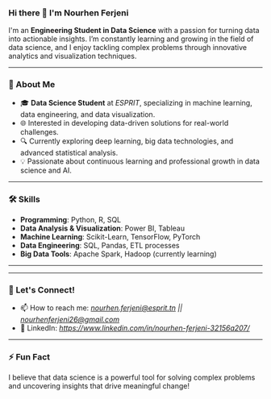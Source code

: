 ### Hi there 👋 I'm Nourhen Ferjeni

I'm an **Engineering Student in Data Science** with a passion for turning data into actionable insights. I’m constantly learning and growing in the field of data science, and I enjoy tackling complex problems through innovative analytics and visualization techniques.

---

### 💼 About Me
- 🎓 **Data Science Student** at *ESPRIT*, specializing in machine learning, data engineering, and data visualization.
- 🌐 Interested in developing data-driven solutions for real-world challenges.
- 🔍 Currently exploring deep learning, big data technologies, and advanced statistical analysis.
- 💡 Passionate about continuous learning and professional growth in data science and AI.

---

### 🛠️ Skills
- **Programming**: Python, R, SQL
- **Data Analysis & Visualization**: Power BI, Tableau
- **Machine Learning**: Scikit-Learn, TensorFlow, PyTorch
- **Data Engineering**: SQL, Pandas, ETL processes
- **Big Data Tools**: Apache Spark, Hadoop (currently learning)

---
<!-- 
### 🌱 Currently Learning
- Advanced Machine Learning Techniques
- Natural Language Processing (NLP)
- Cloud Services for Data Science (e.g., AWS, Azure)

---

### 📈 Projects
- **Customer Loyalty Dashboard**: Built an interactive Power BI dashboard to analyze customer loyalty and flight data for a Canadian airline, focusing on trends, segmentation, and retention analysis.
- **Sales Forecasting Model**: Developed a time series forecasting model to predict quarterly sales for a retail company.
- **Sentiment Analysis on Social Media**: Implemented an NLP model to analyze customer sentiments from social media posts using Python.

You can check out my projects and contributions [here](https://github.com/Nourhen-Ferjeni).
-->
---

### 💬 Let's Connect!
- 📫 How to reach me: *nourhen.ferjeni@esprit.tn || nourhenferjeni26@gmail.com*
- 💼 LinkedIn: *https://www.linkedin.com/in/nourhen-ferjeni-32156a207/*

---

### ⚡ Fun Fact
I believe that data science is a powerful tool for solving complex problems and uncovering insights that drive meaningful change!
